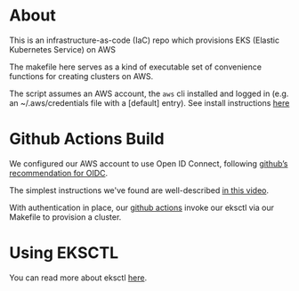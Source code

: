 # About

This is an infrastructure-as-code (IaC) repo which provisions EKS (Elastic Kubernetes Service) on AWS

The makefile here serves as a kind of executable set of convenience functions for creating clusters on AWS.

The script assumes an AWS account, the `aws` cli installed and logged in (e.g. an ~/.aws/credentials file with a [default] entry). See install instructions [here](./loggingIn.md)

# Github Actions Build

We configured our AWS account to use Open ID Connect, following [github’s recommendation for OIDC](https://docs.github.com/en/actions/deployment/security-hardening-your-deployments/about-security-hardening-with-openid-connect). 

The simplest instructions we've found are well-described [in this video](https://www.youtube.com/watch?v=aOoRaVuh8Lc).

With authentication in place, our [github actions](./.github/workflows/eks-cluster.yml) invoke our eksctl via our Makefile to provision a cluster.


# Using EKSCTL

You can read more about eksctl [here](https://docs.aws.amazon.com/eks/latest/userguide/getting-started-eksctl.html).
